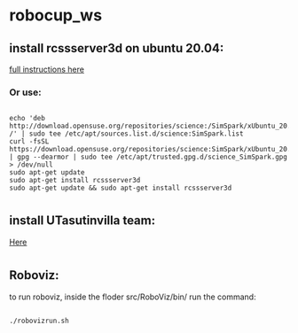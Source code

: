 # robocup_ws


## install rcssserver3d on ubuntu 20.04: 

[full instructions here](https://gitlab.com/robocup-sim/SimSpark/-/wikis/home#installation)
### Or use:

```

echo 'deb http://download.opensuse.org/repositories/science:/SimSpark/xUbuntu_20.04/ /' | sudo tee /etc/apt/sources.list.d/science:SimSpark.list
curl -fsSL https://download.opensuse.org/repositories/science:SimSpark/xUbuntu_20.04/Release.key | gpg --dearmor | sudo tee /etc/apt/trusted.gpg.d/science_SimSpark.gpg > /dev/null
sudo apt-get update
sudo apt-get install rcssserver3d
sudo apt-get update && sudo apt-get install rcssserver3d

```
#
#
#


## install UTasutinvilla team: 
[Here](https://github.com/LARG/utaustinvilla3d)

#
#
#

## Roboviz:
to run roboviz, inside the floder src/RoboViz/bin/
run the command:

```

./robovizrun.sh

```
